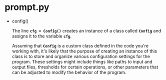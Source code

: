 # prompt.py

- config()
    
    The line **`cfg = Config()`** creates an instance of a class called **`Config`** and assigns it to the variable **`cfg`**.
    
    Assuming that **`Config`** is a custom class defined in the code you're working with, it's likely that the purpose of creating an instance of this class is to store and organize various configuration settings for the program. These settings might include things like paths to input and output files, thresholds for certain operations, or other parameters that can be adjusted to modify the behavior of the program.